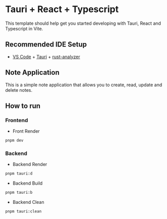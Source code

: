 # Tauri + React + Typescript

This template should help get you started developing with Tauri, React and Typescript in Vite.

## Recommended IDE Setup

- [VS Code](https://code.visualstudio.com/) + [Tauri](https://marketplace.visualstudio.com/items?itemName=tauri-apps.tauri-vscode) + [rust-analyzer](https://marketplace.visualstudio.com/items?itemName=rust-lang.rust-analyzer)

## Note Application

This is a simple note application that allows you to create, read, update and delete notes.

## How to run

### Frontend

- Front Render

```bash
pnpm dev
```

### Backend

- Backend Render

```bash
pnpm tauri:d
```

- Backend Build

```bash
pnpm tauri:b
```

- Backend Clean

```bash
pnpm tauri:clean
```
